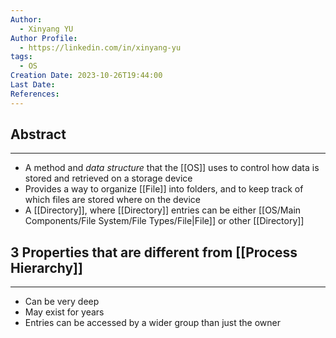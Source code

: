 ```yaml
---
Author:
  - Xinyang YU
Author Profile:
  - https://linkedin.com/in/xinyang-yu
tags:
  - OS
Creation Date: 2023-10-26T19:44:00
Last Date: 
References:
---
```

## Abstract
---
- A method and *data structure* that the [[OS]] uses to control how data is stored and retrieved on a storage device 
- Provides a way to organize [[File]] into folders, and to keep track of which files are stored where on the device
- A [[Directory]], where [[Directory]] entries can be either [[OS/Main Components/File System/File Types/File|File]] or other [[Directory]]


## 3 Properties that are different from [[Process Hierarchy]]
---
- Can be very deep
- May exist for years
- Entries can be accessed by a wider group than just the owner

